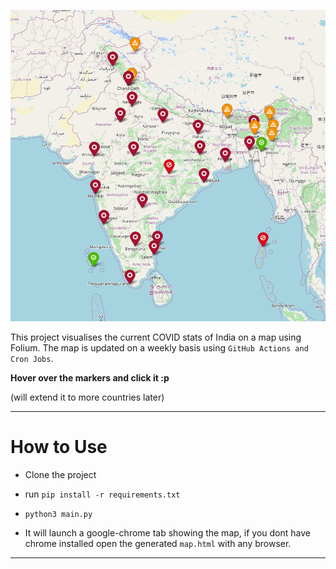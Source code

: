 
![map of india](map.png)

This project visualises the current COVID stats of India on a map using Folium. The map is updated on a weekly basis using `GitHub Actions and Cron Jobs`.

**Hover over the markers and click it :p**

(will extend it to more countries later)

---------------------------------------------------------------------------------------------------

# How to Use

- Clone the project

- run ```pip install -r requirements.txt```

- ```python3 main.py```

- It will launch a google-chrome tab showing the map, if you dont have chrome installed open the generated `map.html` with any browser.


--------------------------------------------------------------------------------------------------------------------


